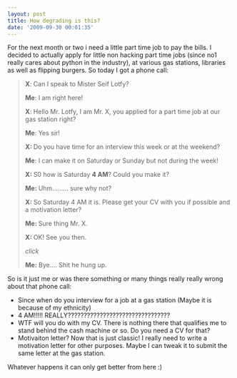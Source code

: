 ```yaml
---
layout: post
title: How degrading is this?
date: '2009-09-30 00:01:35'
---
```


For the next month or two i need a little part time job to pay the bills. I decided to actually apply for little non hacking part time jobs  (since no1 really cares about python in the industry), at various gas stations, libraries as well as flipping burgers.
So today I got a phone call:
<blockquote><strong style="font-weight: bold;">X</strong>: Can I speak to Mister Seif Lotfy?

<strong style="font-weight: bold;">M</strong><strong style="font-weight: bold;">e</strong>: I am right here!

<strong style="font-weight: bold;">X</strong>: Hello Mr. Lotfy, I am Mr. X, you applied for a part time job at our gas station right?

<strong style="font-weight: bold;">Me</strong>: Yes sir!

<strong style="font-weight: bold;">X: </strong>Do you have time for an interview this week or at the weekend?

<span style="background-color: #ffffff;"><strong style="font-weight: bold;">Me</strong>: I can make it on Saturday or Sunday but not during the week!</span>

<span style="background-color: #ffffff;"><strong style="font-weight: bold;">X: </strong>S0 how is Saturday <strong style="font-weight: bold;">4 AM</strong>? Could you make it?</span>

<strong style="font-weight: bold;">Me: </strong>Uhm......... sure why not?

<span style="background-color: #ffffff;"><strong style="font-weight: bold;">X: </strong>So Saturday 4 AM it is. Please get your CV with you if possible and a motivation letter?</span>

<strong style="font-weight: bold;">Me: </strong>Sure thing Mr. X.

<strong style="font-weight: bold;">X: </strong>OK! See you then.

*click*

<strong style="font-weight: bold;">Me:</strong> Bye.... Shit he hung up.</blockquote>
So is it just me or was there something or many things really really wrong about that phone call:
<ul>
	<li>Since when do you interview for a job at a gas station (Maybe it is because of my ethnicity)</li>
	<li>4 AM!!!!! REALLY????????????????????????????????</li>
	<li>WTF will you do with my CV. There is nothing there that qualifies me to stand behind the cash machine or so. Do you need a CV for that?</li>
	<li>Motivaiton letter? Now that is just classic! I really need to write a motivation letter for other purposes. Maybe I can tweak it to submit the same letter at the gas station.</li>
</ul>
Whatever happens it can only get better from here :)